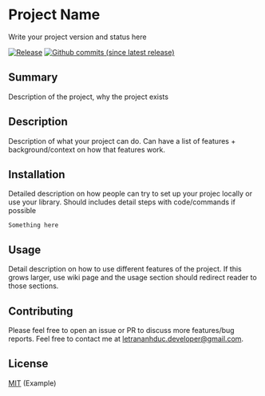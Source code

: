 # Project Name

Write your project version and status here

[![Release](https://jitpack.io/v/jitpack/android-example.svg)](https://jitpack.io/#jitpack/android-example)
[![Github commits (since latest release)](https://img.shields.io/github/commits-since/repology/libversion/latest.svg)](https://github.com/repology/libversion)


## Summary
Description of the project, why the project exists

## Description
Description of what your project can do. Can have a list of features + background/context on how that features work.


## Installation
Detailed description on how people can try to set up your projec locally or use your library. Should includes detail steps with code/commands if possible

```
Something here
```

## Usage
Detail description on how to use different features of the project. If this grows larger, use wiki page and the usage section should redirect reader to those sections.

## Contributing
Please feel free to open an issue or PR to discuss more features/bug reports. Feel free to contact me at letrananhduc.developer@gmail.com.

## License
[MIT](https://choosealicense.com/licenses/mit/) (Example)